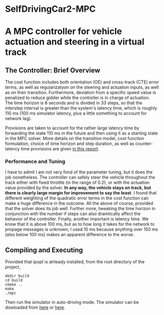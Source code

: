 # SelfDrivingCar2-MPC
# A MPC controller for vehicle actuation and steering in a virtual track

## The Controller: Brief Overview

The cost function includes both orientation (OE) and cross-track (CTE) error terms, as well as regularizatyon on the steering and actuation inputs, as well as on their transition. Furthermore, deviation from a specific speed value is penalized to reduce gidder while the controller is in charge of actuation. The time horizon is 8 seconds and is divided in 33 steps, so that the interstep interval is greater than the system's latency time, which is roughly 110 ms (100 ms simulator latency, plus a little something to account for network lag).

Provisions are taken to account for the rather large latency time by forwarding the state 110 ms in the future and then using it as a starting state in the MPC solver. More details on the transition model, cost function formulation, choice of time horizon and step duration, as well as counter-latency time provisions are given [in this report](https://github.com/terzakig/SelfDrivingCar2-MPC/blob/master/writeup_report.pdf).  

### Performance and Tuning
I have to admit I am not very fond of the parameter tuning, but it does the job nonetheless. The controller can safely steer the vehicle throughout the track either with fixed throttle (in the range of 0.2), or with the actuation value provided by the solver. __In any way, the vehicle stays on track, but there is clearly large margin for improvement to say the least__. I found that different weighting of the quadratic error terms in the cost function can make a huge difference in the outcome. All the above of course, provided that the solver does its job well. Further more, tweaking the time horizon in conjunction with the number if steps can also dramtically affect the behavior of the controller. Finally, another important is latency time. We know that it is above 100 ms, but as to how long it takes for the network to propage messages is unknown; I used 10 ms because anything over 150 ms (also below 100 ms) makes an apparent difference to the worse.    

## Compiling and Executing
Provided that ipopt is alrteady installed, from the root directory of the project,
```
mkdir build
cd build
cmake ..
make
./mpc
```
Then run the simulator in auto-driving mode. The simulator can be dowloaded from [here](https://github.com/udacity/self-driving-car-sim/releases) or [here](https://1drv.ms/u/s!AtmapBHRVgqWwRIJTN5wcj7Z3jhF?e=TaWho7).

